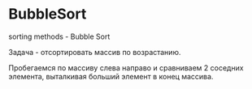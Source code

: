 # BubbleSort
  sorting methods - Bubble Sort

Задача - отсортировать массив по возрастанию. 

Пробегаемся по массиву слева направо и сравниваем 2 соседних элемента, выталкивая больший элемент в конец массива.  
